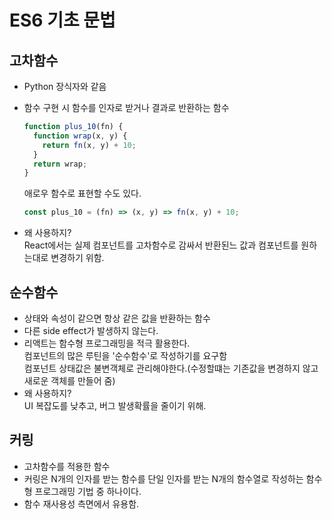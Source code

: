 # ES6 기초 문법

## 고차함수

- Python 장식자와 같음
- 함수 구현 시 함수를 인자로 받거나 결과로 반환하는 함수

  ```js
  function plus_10(fn) {
    function wrap(x, y) {
      return fn(x, y) + 10;
    }
    return wrap;
  }
  ```

  애로우 함수로 표현할 수도 있다.

  ```js
  const plus_10 = (fn) => (x, y) => fn(x, y) + 10;
  ```

- 왜 사용하지?  
   React에서는 실제 컴포넌트를 고차함수로 감싸서 반환된느 값과 컴포넌트를 원하는대로 변경하기 위함.

## 순수함수

- 상태와 속성이 같으면 항상 같은 값을 반환하는 함수
- 다른 side effect가 발생하지 않는다.
- 리액트는 함수형 프로그래밍을 적극 활용한다.  
   컴포넌트의 많은 루틴을 '순수함수'로 작성하기를 요구함  
   컴포넌트 상태값은 불변객체로 관리해야한다.(수정할떄는 기존값을 변경하지 않고 새로운 객체를 만들어 줌)
- 왜 사용하지?  
   UI 복잡도를 낮추고, 버그 발생확률을 줄이기 위해.

## 커링

- 고차함수를 적용한 함수
- 커링은 N개의 인자를 받는 함수를 단일 인자를 받는 N개의 함수열로 작성하는 함수형 프로그래밍 기법 중 하나이다.
- 함수 재사용성 측면에서 유용함.
